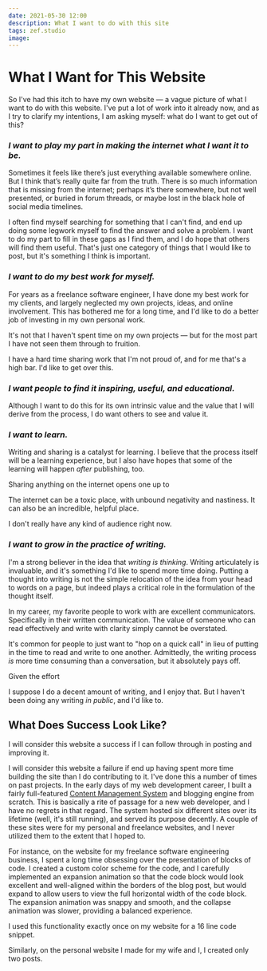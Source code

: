 ```yaml
---
date: 2021-05-30 12:00
description: What I want to do with this site
tags: zef.studio
image:
---
```


# What I Want for This Website

So I've had this itch to have my own website — a vague picture of what I want to
do with this website. I've put a lot of work into it already now, and as I try
to clarify my intentions, I am asking myself: what do I want to get out of this?

### _I want to play my part in making the internet what I want it to be._

Sometimes it feels like there’s just everything available somewhere online. But
I think that’s really quite far from the truth. There is so much information
that is missing from the internet; perhaps it’s there somewhere, but not well
presented, or buried in forum threads, or maybe lost in the black hole of social
media timelines.

I often find myself searching for something that I can't find, and end up doing
some legwork myself to find the answer and solve a problem. I want to do my part
to fill in these gaps as I find them, and I do hope that others will find them
useful. That's just one category of things that I would like to post, but it's
something I think is important.

### _I want to do my best work for myself._

For years as a freelance software engineer, I have done my best work for my
clients, and largely neglected my own projects, ideas, and online involvement.
This has bothered me for a long time, and I'd like to do a better job of
investing in my own personal work.

It's not that I haven't spent time on my own projects — but for the most part I
have not seen them through to fruition.

I have a hard time sharing work that I'm not proud of, and for me that's a high
bar. I'd like to get over this.

### _I want people to find it inspiring, useful, and educational._

Although I want to do this for its own intrinsic value and the value that I will
derive from the process, I do want others to see and value it.

### _I want to learn._

Writing and sharing is a catalyst for learning. I believe that the process
itself will be a learning experience, but I also have hopes that some of the
learning will happen _after_ publishing, too.

Sharing anything on the internet opens one up to

The internet can be a toxic place, with unbound negativity and nastiness. It can
also be an incredible, helpful place.

I don't really have any kind of audience right now.



### _I want to grow in the practice of writing._

I'm a strong believer in the idea that _writing is thinking_. Writing
articulately is invaluable, and it's something I'd like to spend more time
doing. Putting a thought into writing is not the simple relocation of the idea
from your head to words on a page, but indeed plays a critical role in the
formulation of the thought itself.

In my career, my favorite people to work with are excellent communicators.
Specifically in their written communication. The value of someone who can read
effectively and write with clarity simply cannot be overstated.

It's common for people to just want to "hop on a quick call" in lieu of putting
in the time to read and write to one another. Admittedly, the writing process
_is_ more time consuming than a conversation, but it absolutely pays off.


Given the effort

I suppose I do a decent amount of writing, and I enjoy that. But I haven't been
doing any writing _in public_, and I'd like to.

## What Does Success Look Like?

I will consider this website a success if I can follow through in posting and
improving it.

I will consider this website a failure if end up having spent more time building
the site than I do contributing to it. I've done this a number of times on past
projects. In the early days of my web development career, I built a fairly
full-featured [Content Management
System](https://en.wikipedia.org/wiki/Content_management_system) and blogging
engine from scratch. This is basically a rite of passage for a new web
developer, and I have no regrets in that regard. The system hosted six different
sites over its lifetime (well, it's still running), and served its purpose
decently. A couple of these sites were for my personal and freelance
websites, and I never utilized them to the extent that I hoped to.

For instance, on the website for my freelance software engineering business, I
spent a long time obsessing over the presentation of blocks of code. I created a
custom color scheme for the code, and I carefully implemented an expansion
animation so that the code block would look excellent and well-aligned within
the borders of the blog post, but would expand to allow users to view the full
horizontal width of the code block. The expansion animation was snappy and
smooth, and the collapse animation was slower, providing a balanced experience.

I used this functionality exactly once on my website for a 16 line code snippet.

Similarly, on the personal website I made for my wife and I, I created only two
posts.
